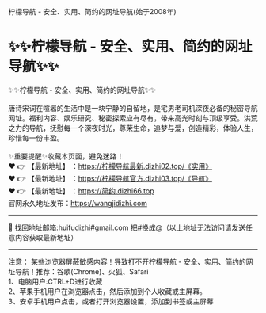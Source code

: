 柠檬导航 - 安全、实用、简约的网址导航(始于2008年)
# :sparkles::sparkles:柠檬导航 - 安全、实用、简约的网址导航:sparkles::sparkles:
:sparkles::sparkles:柠檬导航 - 安全、实用、简约的网址导航:sparkles::sparkles:<br><br>
唐诗宋词在喧嚣的生活中是一块宁静的自留地，是宅男老司机深夜必备的秘密导航网址。福利内容、娱乐研究、秘密探索应有尽有，带来高光时刻与顶级享受。洪荒之力的导航，抚慰每一个深夜时光，尊荣生命，追梦与爱，创造精彩，体验人生，珍惜每一份丰盈。<br><br>
✨重要提醒✨收藏本页面，避免迷路！<br>
❤️ 👉 【最新地址】 ：https://柠檬导航最新.dizhi02.top/《实用》<br>
❤️ 👉 【最新地址】 ：https://柠檬导航官方.dizhi03.top/《导航》<br>
❤️ 👉 【最新地址】 ：https://简约.dizhi66.top<br>
官网永久地址发布：https://wangjidizhi.com<br>

---

📧 找回地址邮箱:huifudizhi#gmail.com 把#换成@（以上地址无法访问请发送任意内容获取最新地址）<br>

---
注意： 某些浏览器屏蔽敏感内容！导致打不开柠檬导航 - 安全、实用、简约的网址导航！推荐：谷歌(Chrome)、火狐、Safari<br>
1、电脑用户:CTRL+D进行收藏<br>
2、苹果手机用户在浏览器点击，然后添加到个人收藏或主屏幕。<br>
3、安卓手机用户点击，或者打开浏览器设置，添加到书签或主屏幕
